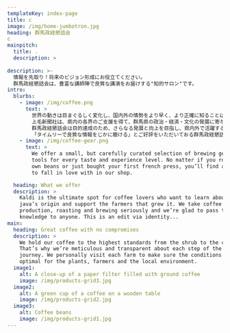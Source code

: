 ```yaml
---
templateKey: index-page
title: c
image: /img/home-jumbotron.jpg
heading: 群馬政経懇話会
c
mainpitch:
  title: .
  description: >
    
description: >-
  情報を先取り！将来のビジョン形成にお役立てください。
  群馬政経懇話会は、豊富な講師陣で良質な講演をお届けする"知的サロン"です。
intro:
  blurbs:
    - image: /img/coffee.png
      text: >
        世界の動きは目まぐるしく変化し、国内外の情勢をより早く、より正確に知ることは一層重要視されています。
        上毛新聞社は、県内の各界のご支援を得て、群馬県の政治・経済・文化の発展に寄与するため、昭和43年4月に「群馬政経懇話会」を設立しました。
        群馬政経懇話会は目的達成のため、さらなる発展と向上を目指し、県内外で活躍する一流の講師を招いて講演会を開き、激動とする社会の指針となるホットな情報を提供するとともに、会員相互の知的交流を深めております。
        「タイムリーで良質な情報をじかに聴ける」とご好評をいただいておる群馬政経懇話会へ是非後入会ください。
    - image: /img/coffee-gear.png
      text: >
        We offer a small, but carefully curated selection of brewing gear and
        tools for every taste and experience level. No matter if you roast your
        own beans or just bought your first french press, you’ll find a gadget
        to fall in love with in our shop.

  heading: What we offer
  description: >
    Kaldi is the ultimate spot for coffee lovers who want to learn about their
    java’s origin and support the farmers that grew it. We take coffee
    production, roasting and brewing seriously and we’re glad to pass that
    knowledge to anyone. This is an edit via identity...
main:
  heading: Great coffee with no compromises
  description: >
    We hold our coffee to the highest standards from the shrub to the cup.
    That’s why we’re meticulous and transparent about each step of the coffee’s
    journey. We personally visit each farm to make sure the conditions are
    optimal for the plants, farmers and the local environment.
  image1:
    alt: A close-up of a paper filter filled with ground coffee
    image: /img/products-grid3.jpg
  image2:
    alt: A green cup of a coffee on a wooden table
    image: /img/products-grid2.jpg
  image3:
    alt: Coffee beans
    image: /img/products-grid1.jpg
---
```

